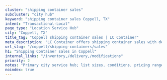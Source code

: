 ```yaml
---
cluster: "shipping container sales"
subcluster: "city hub"
keyword: "shipping container sales Coppell, TX"
intent: "Transactional-Local"
page_type: "Location Service Hub"
city: "Coppell, TX"
title_tag: "Coppell shipping container sales | LC Container"
meta_description: "LC Container offers shipping container sales with delivery in Coppell, TX. Local. Fast quotes. Since 2003."
url_slug: "/coppell/shipping-containers/sales"
h1: "Shipping Container sales in Coppell"
internal_links: "/inventory,/delivery,/modifications"
priority: 2
notes: "Primary city service hub; list sizes, conditions, pricing ranges, photos, testimonials."
noindex: true
---
```


<!-- TODO: Add unique city/inventory copy, images, and internal links here. -->
